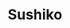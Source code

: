 ---
layout: place
title: "Sushiko"
permalink: /ohio/columbus/sushiko.html
stateAbbr: OH
stateName: Ohio
cityName: Columbus
seo:
  name: "Sushiko"
  type: Restaurant
  links: http://www.sushi-ko.net/
description: "Bright eatery with an extensive menu of traditional & specialty sushi & other Japanese dishes. Looking for sushi in Columbus, Ohio? Check out Sushiko for a d..."
place_id: ChIJKXuSzEDzOIgRXeXFDqWelYg
photos:
  - name: >-
      places/ChIJKXuSzEDzOIgRXeXFDqWelYg/photos/AeeoHcJDHVKNlMFQZ6j5Hy0TqfdTJQoH-uWsgPQJctUkO0LpMXbuDx2RnTitRi5vePa27goCND1ZxUDstsC_96DErYzeYFhdL2WeYKBDYIqIkCY3hA-U3sft3kFjGY_LavHoBOUkLIcQaHDZS319X4YLf6zcKcFB2LckDyWBi1QjMWk1c1UcIu9ELGu7ZExG0c0-Jfj35DI1WvwmYr6j95TCsRvjy7Ok0I3kdai4xRha5LhZbyVdwBq_XaXzzNxCeqxhwMWqr66YajYunpuSamlEbZeYCM2TlpB2tr-k8ma9WyNFnnUgOPvPKXVcA9JhADXJn6D_ai0reLxUnY9VsfTsrqpANyFsCgE4doLfi33UMYKsLTVOyVxoWtdl2yzUZ_GztxEWBKAGQrLBcgHnLyFdxmetYXthfx4w1wclxiJvQktuImeG
    widthPx: 3024
    heightPx: 4032
    authorAttributions:
      - displayName: AJ
        uri: https://maps.google.com/maps/contrib/109560904980536968832
        photoUri: >-
          https://lh3.googleusercontent.com/a-/ALV-UjVtnPicQlxRylp_cRROdD4ucAtTHv6T60UWXHGRG_musi9t2TTQ=s100-p-k-no-mo
    flagContentUri: >-
      https://www.google.com/local/imagery/report/?cb_client=maps_api_places.places_api&image_key=!1e10!2sCIHM0ogKEICAgIC-kJf2uAE&hl=en-US
    googleMapsUri: >-
      https://www.google.com/maps/place//data=!3m4!1e2!3m2!1sCIHM0ogKEICAgIC-kJf2uAE!2e10!4m2!3m1!1s0x8838f340cc927b29:0x88959ea50ec5e55d
  - name: >-
      places/ChIJKXuSzEDzOIgRXeXFDqWelYg/photos/AeeoHcJLS5YuNKENOdVjc--GvnpkZjSFsY8MIUIDMjn6IemNNvGKjOvcEO1GMQPqDnNRUpSpLxGZte0LeL170r-A95B0IkO32aqVzcQHRj30UcX8PvHHbPkNfEgyb_a5RcwvymlPDgENkMIZV3yvQOeHgoVuw_bDZvNDwry3lzs-wDxWMj8dgCJGpgGMNWhKhKNw0Q6n2K4v7PvPoeoOExFUd0fgJpGxNKagYdSf8junW2114G3a5UK2_8e4RahEoVx3Q_h3kj-TVnlYhdOHfaCIV1-EZxnSU91xdgq895msuuT5_FhNhAv1MoSc4aEsT0LpxZ6s8uYeKSfIH3khuHN5t7Bkeb9GaGGaMt-uZOltzS7EC0BMqFrkbfrE4P33xio9MSQKsRgsDcIemmbdwpMICCxQ-H5Ov_vs4nECnY51RsjsTV15
    widthPx: 4032
    heightPx: 2268
    authorAttributions:
      - displayName: pRiScIlLa
        uri: https://maps.google.com/maps/contrib/109603600953824769399
        photoUri: >-
          https://lh3.googleusercontent.com/a-/ALV-UjVOrn5kpqjEZs10wdL81BuGdK0J2uccYF55rYdzqiw_R3__NY-v=s100-p-k-no-mo
    flagContentUri: >-
      https://www.google.com/local/imagery/report/?cb_client=maps_api_places.places_api&image_key=!1e10!2sCIHM0ogKEICAgMDA6_6RggE&hl=en-US
    googleMapsUri: >-
      https://www.google.com/maps/place//data=!3m4!1e2!3m2!1sCIHM0ogKEICAgMDA6_6RggE!2e10!4m2!3m1!1s0x8838f340cc927b29:0x88959ea50ec5e55d
  - name: >-
      places/ChIJKXuSzEDzOIgRXeXFDqWelYg/photos/AeeoHcKnZEtYvWC7WiA-FkC3WoGaCPK0MCGmBR6mh4nLBbNWrGssw7URLuUcPOJzvZcQQFc40HPpYIOw3y_V1fTOFOSN1dyBRpIoFUG8KpKgWMztliMDD3NIPd0xxCTIQKCTvZV2tqh3VGbfPYGu1jv8nSNuSx0cQd6K68gL1IKnUsy5S-rT26-HfTYxQWZ520wGd8URYQWkmmRvJKqwPGhz15-K0im058nXBV643lbACK_DU_ILkM5-m7YgSKonvtdUm6N835CYjq2dBWFSIHq74zORmBSdb6BVdc6YKE-4DOb3rmLU1g4h8MomSLGAHIH9rtec_iNvqzh74NFNLeEJthpf25oeRToK8p2EUxpqlRVl87cGQVPzMg940A0QC5mlcb_1GpRB2uuFmHHByBgdGM4lOt78FDajNFrQae_RQur91hN4
    widthPx: 3024
    heightPx: 4032
    authorAttributions:
      - displayName: Grant Donnelly
        uri: https://maps.google.com/maps/contrib/112041210625341207265
        photoUri: >-
          https://lh3.googleusercontent.com/a-/ALV-UjUhiRDq3d0X7-mG3fKotX3kihwinzQmQxmI7ysWIWb4fvbMH1i2=s100-p-k-no-mo
    flagContentUri: >-
      https://www.google.com/local/imagery/report/?cb_client=maps_api_places.places_api&image_key=!1e10!2sCIHM0ogKEICAgMCIj7z17QE&hl=en-US
    googleMapsUri: >-
      https://www.google.com/maps/place//data=!3m4!1e2!3m2!1sCIHM0ogKEICAgMCIj7z17QE!2e10!4m2!3m1!1s0x8838f340cc927b29:0x88959ea50ec5e55d
  - name: >-
      places/ChIJKXuSzEDzOIgRXeXFDqWelYg/photos/AeeoHcJbOyYftvb-2PMK2O-L8szuLXK4rXclI139VgYrJm3IaXRXtuVwdb8oxojr25F3qsSvSTFkM9YfJGBaZ0oyCU8fryTdN4kiRyTiEPYPq3_BXeCfJ4T7wVMU5OIumg-NR7YVYx9prtyf5RwIAN3aZzAd1duiIeTCmWpzI6ePw_aVG2ySFJRilsGZ6IRm0EP_8VXXIAFQ6Xov8OYU-dCXdd-F4IW8aCd6GDNRwx_O_YBy-fhaNQRIqsaw-ozzNOs1JccFfXw0AQXUW5ON5BZT7ZzL5OvHP_eQimHdd1sATpVXnwRoiagxLDwmPL1b9L4yndOvfimozo3qwLxROERQ--JOwKfvF0LEPrQZUJfLUVVPmBUMbfl4n7AaC5IjdiQ6o1zB78JlmCXGHfbaklQ0kwIBPhbqIPHmJaNaOdGGj5IuZw
    widthPx: 3000
    heightPx: 4000
    authorAttributions:
      - displayName: Caleb Lako
        uri: https://maps.google.com/maps/contrib/102227706669982915859
        photoUri: >-
          https://lh3.googleusercontent.com/a-/ALV-UjWE_VcywsCsmAlpL90VF9AOKHilyecG_ZPfv78pU6k_cv0UZR6L=s100-p-k-no-mo
    flagContentUri: >-
      https://www.google.com/local/imagery/report/?cb_client=maps_api_places.places_api&image_key=!1e10!2sCIHM0ogKEICAgIDR76COVQ&hl=en-US
    googleMapsUri: >-
      https://www.google.com/maps/place//data=!3m4!1e2!3m2!1sCIHM0ogKEICAgIDR76COVQ!2e10!4m2!3m1!1s0x8838f340cc927b29:0x88959ea50ec5e55d
  - name: >-
      places/ChIJKXuSzEDzOIgRXeXFDqWelYg/photos/AeeoHcJh8FrKON-8wsvlgA1PXPfPxdVjYJuh_8At81KeauOADxCOLmmajBEiUM0PkT5pXso-sJdptvyjcTe6iL0IgWD17w9vd-GmfPMRloE3XEEtk2bJQAbZqPNLYv78cH9sroPg8maNFQYKaHTZNtn6qPevKe11ybVcRFCMCUDb93T7bp75lcG8WPUn8qVILrSmzHPPjWu_n27Cy4bCt1xQbShUgC0fE2ccQg1Bj9kPvhUHw9L8ghj10TuvPfKAUbjT_zEfOzBODyvL2aQEhoI2AHUwKQkxsM7zDpZqJ1fcUCVnygqn13Hqv0ttn23sVXsZKzoGppIHsH48UooafdrSs146QJNNlfWnlFQJTlJQuPN8vvo8FND5jDTf9vL_YXgjyKeYdVQISR0XaE9HR8OnzXmyv_Y2apxRPpkOtDkNt7UonA
    widthPx: 4032
    heightPx: 2268
    authorAttributions:
      - displayName: pRiScIlLa
        uri: https://maps.google.com/maps/contrib/109603600953824769399
        photoUri: >-
          https://lh3.googleusercontent.com/a-/ALV-UjVOrn5kpqjEZs10wdL81BuGdK0J2uccYF55rYdzqiw_R3__NY-v=s100-p-k-no-mo
    flagContentUri: >-
      https://www.google.com/local/imagery/report/?cb_client=maps_api_places.places_api&image_key=!1e10!2sCIHM0ogKEICAgMDA6_6RAg&hl=en-US
    googleMapsUri: >-
      https://www.google.com/maps/place//data=!3m4!1e2!3m2!1sCIHM0ogKEICAgMDA6_6RAg!2e10!4m2!3m1!1s0x8838f340cc927b29:0x88959ea50ec5e55d
  - name: >-
      places/ChIJKXuSzEDzOIgRXeXFDqWelYg/photos/AeeoHcIaem_Ktky2H5K-zOktiQWytI0V-lLqCwWPLM-hFvjppMrukStkULOROvdnzYhJxARJpho7zuIiv6fXY-LDTaYIF4K0tOmJ9KubB9PK3YpNn_LqjzDoC51-OYb8MI1HBlJk1OXa7XLKzYFeU56gmOUOkUnjlEWgWrvTdeONFBBKWErRgieU6FebitP_FOf0cMO_JDDFzBoEcp_wKQwvO57FRdM2eHS68Viod2zHjhA7aHJlPpELKIBVtUwIPig9zrmob02ZgZ5Z3OLQEtdjaRErcw3HEq4APJRXlNxsP-C4X7-JpWX-KXn5pQiQYDHbxgqTj7ZjtLg0zTTupx-m_hUI17qi2J_n1CKdppEJ_ThRnBYESpdO_-woiPuTvCOE0tGAQ8tXGb0WydX7g767fxH69goPLMJRY3nPZTD7j5Eqfw
    widthPx: 3072
    heightPx: 4080
    authorAttributions:
      - displayName: Jacob Golick
        uri: https://maps.google.com/maps/contrib/108812197897266421016
        photoUri: >-
          https://lh3.googleusercontent.com/a-/ALV-UjUAZjOSQV597TnAXGpy5tG28Z2wX5doNhQT3mbu4TgJlwKDFFN9=s100-p-k-no-mo
    flagContentUri: >-
      https://www.google.com/local/imagery/report/?cb_client=maps_api_places.places_api&image_key=!1e10!2sCIHM0ogKEICAgIDBz6OFRA&hl=en-US
    googleMapsUri: >-
      https://www.google.com/maps/place//data=!3m4!1e2!3m2!1sCIHM0ogKEICAgIDBz6OFRA!2e10!4m2!3m1!1s0x8838f340cc927b29:0x88959ea50ec5e55d
  - name: >-
      places/ChIJKXuSzEDzOIgRXeXFDqWelYg/photos/AeeoHcLrnvGkQiMmcmC2hTtBPRqA4stAsfUI3W7Xn_dYQMdzdor7zuXykvZcYr_X3TSF89m917Zd08IMqNszp5WWh6KOMxpriZvcrkOBB8Y-qiFAy7gj1aOZcbXr1Ee5wBNdEXToVgA3XhmrS_bsDwVyDbOv_tgpGwkT0eLyCNsz2MK6xeAVaSDcbe7lbfAVgSdq2uNQkph5H28xIL0qF6RDmVVRAlLW_DWth2UCWWmY-ev3R90-VzXIAnZs1PbfgDkEj1jQa1qt1dfBNE1MWlSvlXhQvB2nW_2t3sIr0hyM2uTEEeBt7mLLYc9er1NH9oaSomUArV9c0Os0etu2wnXfssAzjRSk6xkKE7fLpy_f78Fu_fqtfpqKyTMag_pjbmdAABzRdV3wTJyPY54K5WK6z15LE5p25rzwZKn16__sHJMlNg
    widthPx: 1868
    heightPx: 4000
    authorAttributions:
      - displayName: Levi Henry
        uri: https://maps.google.com/maps/contrib/101412326454352969447
        photoUri: >-
          https://lh3.googleusercontent.com/a/ACg8ocJYPY2m2HcNF1WF80isxG2O8-NFab3WqCrsWJKY4nX7srQ-f2s=s100-p-k-no-mo
    flagContentUri: >-
      https://www.google.com/local/imagery/report/?cb_client=maps_api_places.places_api&image_key=!1e10!2sCIHM0ogKEICAgMDQwtrnKA&hl=en-US
    googleMapsUri: >-
      https://www.google.com/maps/place//data=!3m4!1e2!3m2!1sCIHM0ogKEICAgMDQwtrnKA!2e10!4m2!3m1!1s0x8838f340cc927b29:0x88959ea50ec5e55d
  - name: >-
      places/ChIJKXuSzEDzOIgRXeXFDqWelYg/photos/AeeoHcKeuYfHhLbOI3UlT2_E6fD316QkMvo0w3ySI42M8DG6hXvKxyV7DInIEaN5f49-CsmMo0EmIR-I1OQ_qsctwU7YVdqGs0R6XOb-nzB8jQQ0Yqiq6ey1wznnu1hJ1YYgpKRfjLvKCzW3j0ESQ6_cmEEEevKp9sK4iGZAFVvdtxeoYrieHzE2pNygtMeaYEP29dqLHuWMrawxQ-Dkl7u-6Tbj281VYRQPRMmvCXGTkE4oGfaQ3LBCELBCqq8RIDoiz_vo45SVAuNFC8Tr08_E3KldIQNBa1i7zxT2z5F51tcJOKTL1G8rUCWznE06fx5fFZJ1qxZtNU745cypPbvuI7eW2NazXNyDhEgZfIDhdSLpeuWLY6viy7YfyYGTD-RHftFAkuDDhfqM8kLRwOXInMTKWKsvXHmpLQjwsAyM8lfy_2SG
    widthPx: 3024
    heightPx: 3024
    authorAttributions:
      - displayName: Ashley Bauman
        uri: https://maps.google.com/maps/contrib/108381906170229369967
        photoUri: >-
          https://lh3.googleusercontent.com/a-/ALV-UjU4-XQYHwUTMccCGiEUeZ_I5gwzlMx1alkXCCCRuH7N3cqUycdtsw=s100-p-k-no-mo
    flagContentUri: >-
      https://www.google.com/local/imagery/report/?cb_client=maps_api_places.places_api&image_key=!1e10!2sCIHM0ogKEICAgIDp5dGZrwE&hl=en-US
    googleMapsUri: >-
      https://www.google.com/maps/place//data=!3m4!1e2!3m2!1sCIHM0ogKEICAgIDp5dGZrwE!2e10!4m2!3m1!1s0x8838f340cc927b29:0x88959ea50ec5e55d
  - name: >-
      places/ChIJKXuSzEDzOIgRXeXFDqWelYg/photos/AeeoHcI-eRDAvwcMjcRIkCYztOzTUNmUpZc9Zlod7Ph0o9J9-mTcdPFC9gbRFYjgpKAf2-4HYL47LkcRh3cLgfVYjHgWLEkrmV7Ha4xxwgQRv1ftRzItNx1GrUybgFp_WDP9W8tkWxd8Atzz3-Nqw5vAmmZ2YmEIHeL3yZ18kv0inesWiL5iLDpCFuWyu88yzcFXiPTokLuJ4sfwatA_QHMkRvMT4viz_X8t2p8Nzw5XCVGElMm_-HGI8pCjXeNE75HO9cCRyvhDS22rpHISbMH2hagImx1375qHq3LMqjwkkwbvPlO2o8B9NRbxRYgsMbTNZx15PIlpbLcHWn8mlBO-RDWvdw-MtGOFN1kuIV48hg9ac8aoXiLny8qkhKfydeLi12C-fWx-q7hOWKLBFPnkJPesKJ6XIYM7tsb4stZ5mjkyrg
    widthPx: 3072
    heightPx: 4080
    authorAttributions:
      - displayName: Jacob Golick
        uri: https://maps.google.com/maps/contrib/108812197897266421016
        photoUri: >-
          https://lh3.googleusercontent.com/a-/ALV-UjUAZjOSQV597TnAXGpy5tG28Z2wX5doNhQT3mbu4TgJlwKDFFN9=s100-p-k-no-mo
    flagContentUri: >-
      https://www.google.com/local/imagery/report/?cb_client=maps_api_places.places_api&image_key=!1e10!2sCIHM0ogKEICAgIDBz6OFBA&hl=en-US
    googleMapsUri: >-
      https://www.google.com/maps/place//data=!3m4!1e2!3m2!1sCIHM0ogKEICAgIDBz6OFBA!2e10!4m2!3m1!1s0x8838f340cc927b29:0x88959ea50ec5e55d
  - name: >-
      places/ChIJKXuSzEDzOIgRXeXFDqWelYg/photos/AeeoHcLLHSz-jFOneef7L7c3IpkQDENoC_Xv5Gg5Wg52DZv7C7J4C6BU39MqqHIejhKPSlBb3QHSKrRi12HKhnGrfGOCUov42zW-6adnTO2Tu2F4o7vBLoQxltamgWUHaGH11airzZg2swfk4KpZV2B5e32aNPqhseAVNMIAbhgV9WSqgRhzUJMonLKBqCAkbplQ__fyRtMpuDllD52yC1LWCptQIPz-wTcTWtwy-ecVBUlxVwWR-5xBeRGX7UZIXJJil03PjgKFUj1ohVA4zqj6r4FsVMlrruib2jzDmycUQe69Cj0JkCFhUQg3kj5Tg4thLPOs-dtOjmLoTV5O4DXDSls2692m6gpEJhIjNprzcthmHXqvABMOSlMHex48M9wBIxjBLWKagG4yzxsq2W1LF5yGuhHGRo_PDHweZOgJG_Jqqw
    widthPx: 4000
    heightPx: 3000
    authorAttributions:
      - displayName: Patrick Bowen
        uri: https://maps.google.com/maps/contrib/116975041178790568762
        photoUri: >-
          https://lh3.googleusercontent.com/a-/ALV-UjU4_4yyNcBPGk9kscQCsaqLTUK9cOZIg-fD8AITamSV36hTDCL1=s100-p-k-no-mo
    flagContentUri: >-
      https://www.google.com/local/imagery/report/?cb_client=maps_api_places.places_api&image_key=!1e10!2sCIHM0ogKEICAgICnmteVEQ&hl=en-US
    googleMapsUri: >-
      https://www.google.com/maps/place//data=!3m4!1e2!3m2!1sCIHM0ogKEICAgICnmteVEQ!2e10!4m2!3m1!1s0x8838f340cc927b29:0x88959ea50ec5e55d
address: 122 Hutchinson Ave, Columbus, OH 43235, USA
street: 122 Hutchinson Ave
city: Columbus
state: OH
zip: '43235'
country: USA
neighborhood: Crosswoods
latitude: '40.114770'
longitude: '-83.011325'
accessibility_options:
  wheelchairAccessibleParking: true
  wheelchairAccessibleEntrance: true
  wheelchairAccessibleRestroom: true
  wheelchairAccessibleSeating: true
business_status: OPERATIONAL
name: Sushiko
google_maps_links:
  directionsUri: >-
    https://www.google.com/maps/dir//''/data=!4m7!4m6!1m1!4e2!1m2!1m1!1s0x8838f340cc927b29:0x88959ea50ec5e55d!3e0
  placeUri: https://maps.google.com/?cid=9841946992442729821
  writeAReviewUri: >-
    https://www.google.com/maps/place//data=!4m3!3m2!1s0x8838f340cc927b29:0x88959ea50ec5e55d!12e1
  reviewsUri: >-
    https://www.google.com/maps/place//data=!4m4!3m3!1s0x8838f340cc927b29:0x88959ea50ec5e55d!9m1!1b1
  photosUri: >-
    https://www.google.com/maps/place//data=!4m3!3m2!1s0x8838f340cc927b29:0x88959ea50ec5e55d!10e5
primary_type: Japanese Restaurant
opening_hours:
  regular: null
  current: null
secondary_opening_hours:
  regular:
    weekdayDescriptions: null
    type: null
  current:
    weekdayDescriptions: null
    type: null
phone: (614) 985-6441
price_level: PRICE_LEVEL_MODERATE
price_range: $20 &ndash; $30
rating: '4.5'
rating_count: 835
website: http://www.sushi-ko.net/
reviews:
  - name: >-
      places/ChIJKXuSzEDzOIgRXeXFDqWelYg/reviews/ChZDSUhNMG9nS0VJQ0FnTURRd3RxNlhBEAE
    relativePublishTimeDescription: a month ago
    rating: 5
    text:
      text: |-
        Claire was a wonderful,incredible, and attentive server. 10/10

        Sashimi was very generous and high quality.

        Crab Rangoon were some of the best I've ever had.

        Gyoza soup was warm and flavorful.

        Overall I'd come back again for sure!
      languageCode: en
    originalText:
      text: |-
        Claire was a wonderful,incredible, and attentive server. 10/10

        Sashimi was very generous and high quality.

        Crab Rangoon were some of the best I've ever had.

        Gyoza soup was warm and flavorful.

        Overall I'd come back again for sure!
      languageCode: en
    authorAttribution:
      displayName: Levi Henry
      uri: https://www.google.com/maps/contrib/101412326454352969447/reviews
      photoUri: >-
        https://lh3.googleusercontent.com/a/ACg8ocJYPY2m2HcNF1WF80isxG2O8-NFab3WqCrsWJKY4nX7srQ-f2s=s128-c0x00000000-cc-rp-mo-ba4
    publishTime: '2025-03-10T00:58:13.220497Z'
    flagContentUri: >-
      https://www.google.com/local/review/rap/report?postId=ChZDSUhNMG9nS0VJQ0FnTURRd3RxNlhBEAE&d=17924085&t=1
    googleMapsUri: >-
      https://www.google.com/maps/reviews/data=!4m6!14m5!1m4!2m3!1sChZDSUhNMG9nS0VJQ0FnTURRd3RxNlhBEAE!2m1!1s0x8838f340cc927b29:0x88959ea50ec5e55d
  - name: >-
      places/ChIJKXuSzEDzOIgRXeXFDqWelYg/reviews/ChZDSUhNMG9nS0VJQ0FnTURJNnN1QU5BEAE
    relativePublishTimeDescription: in the last week
    rating: 5
    text:
      text: >-
        This restaurant was so, so good. We were traveling from out of town and
        only stayed one night in the Columbus area, but are so glad we ate at
        Sushiko! The miso soup and  chicken udon noodles were top notch, along
        with the service.
      languageCode: en
    originalText:
      text: >-
        This restaurant was so, so good. We were traveling from out of town and
        only stayed one night in the Columbus area, but are so glad we ate at
        Sushiko! The miso soup and  chicken udon noodles were top notch, along
        with the service.
      languageCode: en
    authorAttribution:
      displayName: Rebecca Leser
      uri: https://www.google.com/maps/contrib/111523293399083335248/reviews
      photoUri: >-
        https://lh3.googleusercontent.com/a-/ALV-UjXPPbNbQpB9JaZYXxV9RrG4Xy7W2ODjNen6c_7KGJjZgILQT0sUuQ=s128-c0x00000000-cc-rp-mo-ba5
    publishTime: '2025-04-08T23:44:09.996861Z'
    flagContentUri: >-
      https://www.google.com/local/review/rap/report?postId=ChZDSUhNMG9nS0VJQ0FnTURJNnN1QU5BEAE&d=17924085&t=1
    googleMapsUri: >-
      https://www.google.com/maps/reviews/data=!4m6!14m5!1m4!2m3!1sChZDSUhNMG9nS0VJQ0FnTURJNnN1QU5BEAE!2m1!1s0x8838f340cc927b29:0x88959ea50ec5e55d
  - name: >-
      places/ChIJKXuSzEDzOIgRXeXFDqWelYg/reviews/ChZDSUhNMG9nS0VJQ0FnTURBNl82UlBBEAE
    relativePublishTimeDescription: 2 months ago
    rating: 5
    text:
      text: >-
        Craving for sushi one weekend and decided to try this place since it’s
        mentioned in 614 as top 10 sushi in Columbus. And we were not
        disappointed!


        It’s just me and the husband but we went for sashimi/sushi combo for 3
        🤣🤣 and we almost couldn’t finish it


        The sashimi is fresh and thick cut, the sushi rice is one of the best
        l’ve ever had. I managed a Japanese restaurant for 3 years and I know a
        thing or 2 of fresh fish/sushi rice.


        We will definitely come back but might just order the combo for 2 and
        try something new! Their noodle dish looks yummy too.
      languageCode: en
    originalText:
      text: >-
        Craving for sushi one weekend and decided to try this place since it’s
        mentioned in 614 as top 10 sushi in Columbus. And we were not
        disappointed!


        It’s just me and the husband but we went for sashimi/sushi combo for 3
        🤣🤣 and we almost couldn’t finish it


        The sashimi is fresh and thick cut, the sushi rice is one of the best
        l’ve ever had. I managed a Japanese restaurant for 3 years and I know a
        thing or 2 of fresh fish/sushi rice.


        We will definitely come back but might just order the combo for 2 and
        try something new! Their noodle dish looks yummy too.
      languageCode: en
    authorAttribution:
      displayName: pRiScIlLa
      uri: https://www.google.com/maps/contrib/109603600953824769399/reviews
      photoUri: >-
        https://lh3.googleusercontent.com/a-/ALV-UjVOrn5kpqjEZs10wdL81BuGdK0J2uccYF55rYdzqiw_R3__NY-v=s128-c0x00000000-cc-rp-mo-ba5
    publishTime: '2025-02-12T00:19:36.629725Z'
    flagContentUri: >-
      https://www.google.com/local/review/rap/report?postId=ChZDSUhNMG9nS0VJQ0FnTURBNl82UlBBEAE&d=17924085&t=1
    googleMapsUri: >-
      https://www.google.com/maps/reviews/data=!4m6!14m5!1m4!2m3!1sChZDSUhNMG9nS0VJQ0FnTURBNl82UlBBEAE!2m1!1s0x8838f340cc927b29:0x88959ea50ec5e55d
  - name: >-
      places/ChIJKXuSzEDzOIgRXeXFDqWelYg/reviews/ChZDSUhNMG9nS0VJQ0FnSUN4bWR6U1ZREAE
    relativePublishTimeDescription: a week ago
    rating: 5
    text:
      text: >-
        Everything we had here was amazing. I especially liked the special rolls
        and the salmon skin salad was really tasty. Would recommend the tempura
        rolls.


        Returned June 2024 and had excellent service.


        Returned March 2025 and service was again great. Had the ignari which
        was delicious!
      languageCode: en
    originalText:
      text: >-
        Everything we had here was amazing. I especially liked the special rolls
        and the salmon skin salad was really tasty. Would recommend the tempura
        rolls.


        Returned June 2024 and had excellent service.


        Returned March 2025 and service was again great. Had the ignari which
        was delicious!
      languageCode: en
    authorAttribution:
      displayName: Grant Donnelly
      uri: https://www.google.com/maps/contrib/112041210625341207265/reviews
      photoUri: >-
        https://lh3.googleusercontent.com/a-/ALV-UjUhiRDq3d0X7-mG3fKotX3kihwinzQmQxmI7ysWIWb4fvbMH1i2=s128-c0x00000000-cc-rp-mo-ba6
    publishTime: '2025-04-05T12:47:36.275669Z'
    flagContentUri: >-
      https://www.google.com/local/review/rap/report?postId=ChZDSUhNMG9nS0VJQ0FnSUN4bWR6U1ZREAE&d=17924085&t=1
    googleMapsUri: >-
      https://www.google.com/maps/reviews/data=!4m6!14m5!1m4!2m3!1sChZDSUhNMG9nS0VJQ0FnSUN4bWR6U1ZREAE!2m1!1s0x8838f340cc927b29:0x88959ea50ec5e55d
  - name: >-
      places/ChIJKXuSzEDzOIgRXeXFDqWelYg/reviews/ChZDSUhNMG9nS0VJQ0FnTUN3XzhXNGVREAE
    relativePublishTimeDescription: 3 weeks ago
    rating: 4
    text:
      text: >-
        Meet up with some friends. It was our first time going there. Service
        was great, our waitress was very attentive and super smiley! The menu
        offered a great selection of sushi and kitchen items. The fried avocado
        is interesting and very good. Pricing is pretty standard for sushi.
        Parking is available, you might have to park across from the main lot
        (not a problem). Overall very clean, not much to look at inside, usual
        dining set up. I'm planning on going again!
      languageCode: en
    originalText:
      text: >-
        Meet up with some friends. It was our first time going there. Service
        was great, our waitress was very attentive and super smiley! The menu
        offered a great selection of sushi and kitchen items. The fried avocado
        is interesting and very good. Pricing is pretty standard for sushi.
        Parking is available, you might have to park across from the main lot
        (not a problem). Overall very clean, not much to look at inside, usual
        dining set up. I'm planning on going again!
      languageCode: en
    authorAttribution:
      displayName: Jessica R (TrinityRisky)
      uri: https://www.google.com/maps/contrib/106297773457033536690/reviews
      photoUri: >-
        https://lh3.googleusercontent.com/a-/ALV-UjUOrMlDOqJ5pziirLXOw8xOOCoG3Lj0HmQywrfAHg6wxoWNtQcGZg=s128-c0x00000000-cc-rp-mo-ba6
    publishTime: '2025-03-22T11:37:39.976928Z'
    flagContentUri: >-
      https://www.google.com/local/review/rap/report?postId=ChZDSUhNMG9nS0VJQ0FnTUN3XzhXNGVREAE&d=17924085&t=1
    googleMapsUri: >-
      https://www.google.com/maps/reviews/data=!4m6!14m5!1m4!2m3!1sChZDSUhNMG9nS0VJQ0FnTUN3XzhXNGVREAE!2m1!1s0x8838f340cc927b29:0x88959ea50ec5e55d
parking_options:
  freeParkingLot: true
  freeStreetParking: true
  valetParking: false
payment_options:
  acceptsCreditCards: true
  acceptsDebitCards: true
  acceptsCashOnly: false
  acceptsNfc: true
allow_dogs: null
curbside_pickup: null
delivery: true
dine_in: true
good_for_children: true
good_for_groups: true
good_for_sports: false
live_music: false
menu_for_children: null
outdoor_seating: false
reservable: true
restroom: true
serves_beer: true
serves_breakfast: false
serves_brunch: false
serves_cocktails: true
serves_coffee: null
serves_dinner: true
serves_dessert: true
serves_lunch: true
serves_vegetarian_food: true
serves_wine: true
takeout: true
summary: >-
  Bright eatery with an extensive menu of traditional & specialty sushi & other
  Japanese dishes.

---